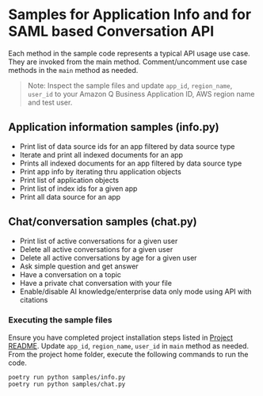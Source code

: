 #  Samples for Application Info and for SAML based Conversation API

Each method in the sample code represents a typical API usage use case. They are invoked from the main method. Comment/uncomment use case methods in the `main` method as needed.

> Note: Inspect the sample files and update `app_id`, `region_name`, `user_id` to your Amazon Q Business Application ID, AWS region name and test user.

## Application information samples (info.py)
* Print list of data source ids for an app filtered by data source type
* Iterate and print all indexed documents for an app
* Prints all indexed documents for an app filtered by data source type
* Print app info by iterating thru application objects
* Print list of application objects
* Print list of index ids for a given app
* Print all data source for an app

## Chat/conversation samples (chat.py)
* Print list of active conversations for a given user
* Delete all active conversations for a given user
* Delete all active conversations by age for a given user
* Ask simple question and get answer
* Have a conversation on a topic
* Have a private chat conversation with your file
* Enable/disable AI knowledge/enterprise data only mode using API with citations

### Executing the sample files
Ensure you have completed project installation steps listed in [Project README](../README.md).
Update  `app_id`, `region_name`, `user_id` in `main` method as needed. From the project home folder, execute the following commands to run the code.

```
poetry run python samples/info.py
poetry run python samples/chat.py
```
